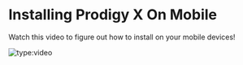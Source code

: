 # Installing Prodigy X On Mobile

Watch this video to figure out how to install on your mobile devices!

![type:video](https://www.youtube.com/embed/estYzqJkg1E)